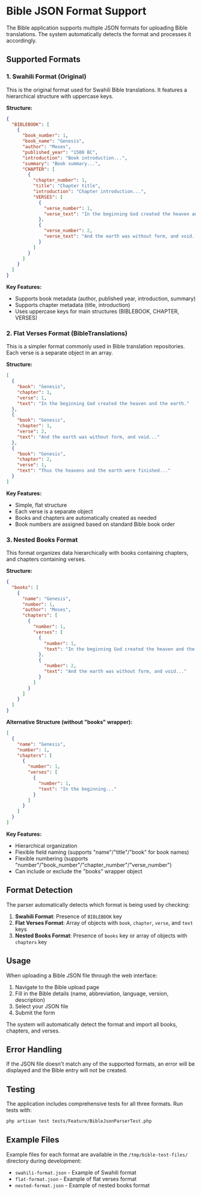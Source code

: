 # Bible JSON Format Support

The Bible application supports multiple JSON formats for uploading Bible translations. The system automatically detects the format and processes it accordingly.

## Supported Formats

### 1. Swahili Format (Original)

This is the original format used for Swahili Bible translations. It features a hierarchical structure with uppercase keys.

**Structure:**
```json
{
  "BIBLEBOOK": [
    {
      "book_number": 1,
      "book_name": "Genesis",
      "author": "Moses",
      "published_year": "1500 BC",
      "introduction": "Book introduction...",
      "summary": "Book summary...",
      "CHAPTER": [
        {
          "chapter_number": 1,
          "title": "Chapter title",
          "introduction": "Chapter introduction...",
          "VERSES": [
            {
              "verse_number": 1,
              "verse_text": "In the beginning God created the heaven and the earth."
            },
            {
              "verse_number": 2,
              "verse_text": "And the earth was without form, and void..."
            }
          ]
        }
      ]
    }
  ]
}
```

**Key Features:**
- Supports book metadata (author, published year, introduction, summary)
- Supports chapter metadata (title, introduction)
- Uses uppercase keys for main structures (BIBLEBOOK, CHAPTER, VERSES)

### 2. Flat Verses Format (BibleTranslations)

This is a simpler format commonly used in Bible translation repositories. Each verse is a separate object in an array.

**Structure:**
```json
[
  {
    "book": "Genesis",
    "chapter": 1,
    "verse": 1,
    "text": "In the beginning God created the heaven and the earth."
  },
  {
    "book": "Genesis",
    "chapter": 1,
    "verse": 2,
    "text": "And the earth was without form, and void..."
  },
  {
    "book": "Genesis",
    "chapter": 2,
    "verse": 1,
    "text": "Thus the heavens and the earth were finished..."
  }
]
```

**Key Features:**
- Simple, flat structure
- Each verse is a separate object
- Books and chapters are automatically created as needed
- Book numbers are assigned based on standard Bible book order

### 3. Nested Books Format

This format organizes data hierarchically with books containing chapters, and chapters containing verses.

**Structure:**
```json
{
  "books": [
    {
      "name": "Genesis",
      "number": 1,
      "author": "Moses",
      "chapters": [
        {
          "number": 1,
          "verses": [
            {
              "number": 1,
              "text": "In the beginning God created the heaven and the earth."
            },
            {
              "number": 2,
              "text": "And the earth was without form, and void..."
            }
          ]
        }
      ]
    }
  ]
}
```

**Alternative Structure (without "books" wrapper):**
```json
[
  {
    "name": "Genesis",
    "number": 1,
    "chapters": [
      {
        "number": 1,
        "verses": [
          {
            "number": 1,
            "text": "In the beginning..."
          }
        ]
      }
    ]
  }
]
```

**Key Features:**
- Hierarchical organization
- Flexible field naming (supports "name"/"title"/"book" for book names)
- Flexible numbering (supports "number"/"book_number"/"chapter_number"/"verse_number")
- Can include or exclude the "books" wrapper object

## Format Detection

The parser automatically detects which format is being used by checking:

1. **Swahili Format**: Presence of `BIBLEBOOK` key
2. **Flat Verses Format**: Array of objects with `book`, `chapter`, `verse`, and `text` keys
3. **Nested Books Format**: Presence of `books` key or array of objects with `chapters` key

## Usage

When uploading a Bible JSON file through the web interface:

1. Navigate to the Bible upload page
2. Fill in the Bible details (name, abbreviation, language, version, description)
3. Select your JSON file
4. Submit the form

The system will automatically detect the format and import all books, chapters, and verses.

## Error Handling

If the JSON file doesn't match any of the supported formats, an error will be displayed and the Bible entry will not be created.

## Testing

The application includes comprehensive tests for all three formats. Run tests with:

```bash
php artisan test tests/Feature/BibleJsonParserTest.php
```

## Example Files

Example files for each format are available in the `/tmp/bible-test-files/` directory during development:

- `swahili-format.json` - Example of Swahili format
- `flat-format.json` - Example of flat verses format
- `nested-format.json` - Example of nested books format

